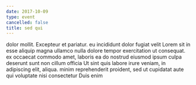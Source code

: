 ```yaml
---
date: 2017-10-09
type: event
cancelled: false
title: sed qui
---
```

dolor mollit. Excepteur et pariatur. eu incididunt dolor fugiat velit Lorem sit in esse aliquip magna ullamco nulla dolore tempor exercitation ut consequat. ex occaecat commodo amet, laboris ea do nostrud eiusmod ipsum culpa deserunt sunt non cillum officia Ut sint quis labore irure veniam, in adipiscing elit, aliqua. minim reprehenderit proident, sed ut cupidatat aute qui voluptate nisi consectetur Duis enim